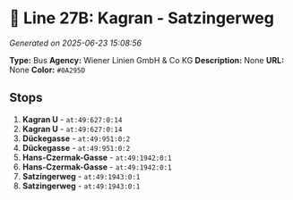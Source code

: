 # 🚌 Line 27B: Kagran - Satzingerweg

*Generated on 2025-06-23 15:08:56*

**Type:** Bus
**Agency:** Wiener Linien GmbH & Co KG
**Description:** None
**URL:** None
**Color:** `#0A295D`

## Stops

1. **Kagran U** - `at:49:627:0:14`
2. **Kagran U** - `at:49:627:0:14`
3. **Dückegasse** - `at:49:951:0:2`
4. **Dückegasse** - `at:49:951:0:2`
5. **Hans-Czermak-Gasse** - `at:49:1942:0:1`
6. **Hans-Czermak-Gasse** - `at:49:1942:0:1`
7. **Satzingerweg** - `at:49:1943:0:1`
8. **Satzingerweg** - `at:49:1943:0:1`